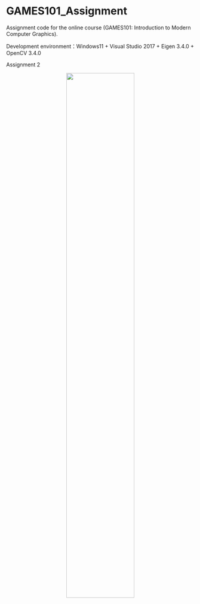 # GAMES101_Assignment

Assignment code for the online course (GAMES101: Introduction to Modern Computer Graphics).

Development environment：Windows11 + Visual Studio 2017 + Eigen 3.4.0 + OpenCV 3.4.0

Assignment 2

<div align="center">
<img src=https://github.com/terry-xuan-gao/GAMES101_Assignment/blob/main/Assignment_2/a2.png width=60%/>
</div>
